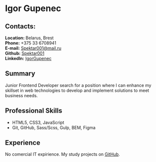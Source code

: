 # Igor Gupenec

## Contacts:
**Location:** Belarus, Brest  
**Phone:** +375 33 6708941  
**E-mail:** Spektar001@mail.ru  
**Github:** [Spektar001](https://github.com/Spektar001)  
**LinkedIn:** [IgorGupenec](https://www.linkedin.com/in/igor-gupenec)  

## Summary
Junior Frontend Developer search for a position where I can enhance my skillset in web technologies to develop and implement solutions to meet business needs.

## Professional Skills
* HTML5, CSS3, JavaScript
* Git, GitHub, Sass/Scss, Gulp, BEM, Figma

## Experience
No comercial IT expirience. My study projects on [GitHub](https://github.com/Spektar001).